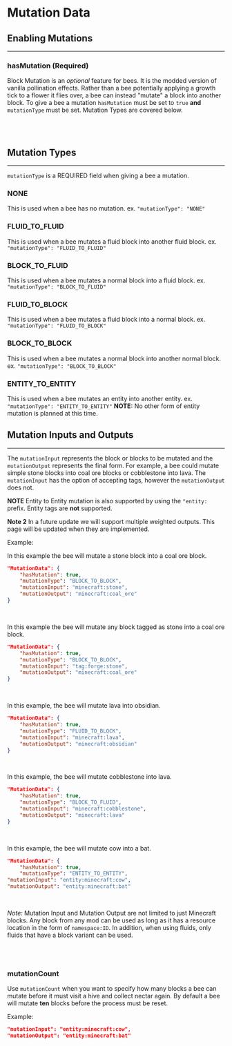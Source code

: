 # **Mutation Data**

## **Enabling Mutations**
***

### **hasMutation** (Required)

Block Mutation is an *optional* feature for bees. It is the modded version of vanilla pollination effects. Rather than a bee potentially applying a growth tick to a flower it flies over, a bee can instead "mutate" a block into another block. To give a bee a mutation `hasMutation` must be set to `true` **and** `mutationType` must be set. Mutation Types are covered below.

<br>
<br>

## **Mutation Types**
***

`mutationType` is a REQUIRED field when giving a bee a mutation.

### **NONE**

This is used when a bee has no mutation. ex. `"mutationType": "NONE"`


### **FLUID_TO_FLUID**

This is used when a bee mutates a fluid block into another fluid block. ex. `"mutationType": "FLUID_TO_FLUID"`


### **BLOCK_TO_FLUID**

This is used when a bee mutates a normal block into a fluid block. ex. `"mutationType": "BLOCK_TO_FLUID"`


### **FLUID_TO_BLOCK**

This is used when a bee mutates a fluid block into a normal block. ex. `"mutationType": "FLUID_TO_BLOCK"`


### **BLOCK_TO_BLOCK**

This is used when a bee mutates a normal block into another normal block. ex. `"mutationType": "BLOCK_TO_BLOCK"`


### **ENTITY_TO_ENTITY**

This is used when a bee mutates an entity into another entity. ex. `"mutationType": "ENTITY_TO_ENTITY"`
**NOTE:** No other form of entity mutation is planned at this time.

## **Mutation Inputs and Outputs**
***

The `mutationInput` represents the block or blocks to be mutated and the `mutationOutput` represents the final form. For example, a bee could mutate simple stone blocks into coal ore blocks or cobblestone into lava. The `mutationInput` has the option of accepting tags, however the `mutationOutput` does not.

**NOTE** Entity to Entity mutation is also supported by using the `"entity:` prefix. Entity tags are **not** supported.

**Note 2** In a future update we will support multiple weighted outputs. This page will be updated when they are implemented.

Example:

In this example the bee will mutate a stone block into a coal ore block.
```json
"MutationData": {
	"hasMutation": true,
	"mutationType": "BLOCK_TO_BLOCK",
	"mutationInput": "minecraft:stone",
	"mutationOutput": "minecraft:coal_ore"
}
```
<br>

In this example the bee will mutate any block tagged as stone into a coal ore block.
```json
"MutationData": {
	"hasMutation": true,
	"mutationType": "BLOCK_TO_BLOCK",
	"mutationInput": "tag:forge:stone",
	"mutationOutput": "minecraft:coal_ore"
}
```
<br>

In this example, the bee will mutate lava into obsidian.
```json
"MutationData": {
	"hasMutation": true,
	"mutationType": "FLUID_TO_BLOCK",
	"mutationInput": "minecraft:lava",
	"mutationOutput": "minecraft:obsidian"
}
```
<br>

In this example, the bee will mutate cobblestone into lava.
```json
"MutationData": {
	"hasMutation": true,
	"mutationType": "BLOCK_TO_FLUID",
	"mutationInput": "minecraft:cobblestone",
	"mutationOutput": "minecraft:lava"
}
```
<br>

In this example, the bee will mutate cow into a bat.
```json
"MutationData": {
	"hasMutation": true,
	"mutationType": "ENTITY_TO_ENTITY",
"mutationInput": "entity:minecraft:cow",
"mutationOutput": "entity:minecraft:bat"
```
<br>

*Note:* Mutation Input and Mutation Output are not limited to just Minecraft blocks. Any block from any mod can be used as long as it has a resource location in the form of `namespace:ID`. In addition, when using fluids, only fluids that have a block variant can be used.

<br>
<br>

### **mutationCount**

Use `mutationCount` when you want to specify how many blocks a bee can mutate before it must visit a hive and collect nectar again. By default a bee will mutate **ten** blocks before the process must be reset.

Example:

```json
"mutationInput": "entity:minecraft:cow",
"mutationOutput": "entity:minecraft:bat"
```
<!--stackedit_data:
eyJoaXN0b3J5IjpbNzEyMTg0NTQyLDczMDk5ODExNl19
-->